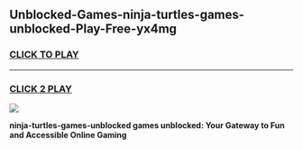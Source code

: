 
## Unblocked-Games-ninja-turtles-games-unblocked-Play-Free-yx4mg
<h3>
<a href="https://premium76.site?title=ninja-turtles-games-unblocked&ref=17A">CLICK TO PLAY</a></h3>
<hr>

<h3>
<a href="https://premium76.site?title=ninja-turtles-games-unblocked&ref=17A">CLICK 2 PLAY</a>
  
</h3>

<a href="https://premium76.site?title=ninja-turtles-games-unblocked&ref=17A"><img src="https://clearcache.store/games.png"></a>


**ninja-turtles-games-unblocked games unblocked: Your Gateway to Fun and Accessible Online Gaming**
